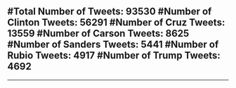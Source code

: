 #Total Number of Tweets: 93530 
#Number of Clinton Tweets: 56291
#Number of Cruz Tweets: 13559
#Number of Carson Tweets: 8625
#Number of Sanders Tweets: 5441
#Number of Rubio Tweets: 4917
#Number of Trump Tweets: 4692
---
---
